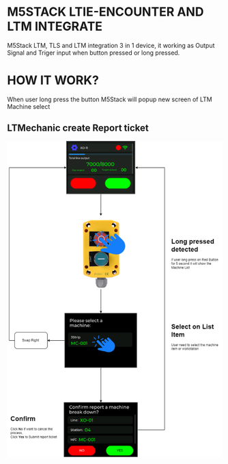 

# M5STACK LTIE-ENCOUNTER AND LTM INTEGRATE

M5Stack LTM, TLS and LTM integration 3 in 1 device, it working as Output Signal and Triger input when button pressed or long pressed. 

# HOW IT WORK?

When user long press the button M5Stack will popup new screen of LTM Machine select



## LTMechanic create Report ticket
![Image](./doc/images/ltm.png)

